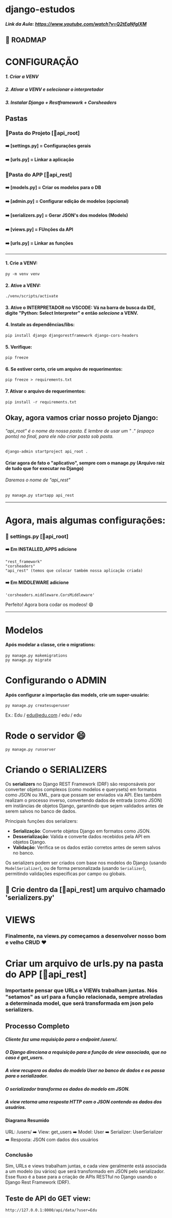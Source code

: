# django-estudos

##### Link da Aula: https://www.youtube.com/watch?v=Q2tEqNfgIXM

## 🔨 ROADMAP

# CONFIGURAÇÃO

##### 1. Criar a VENV

##### 2. Ativar a VENV e selecionar o interpretador

##### 3. Instalar Django + Restframework + Corsheaders

## Pastas

### 🔨Pasta do Projeto [📁api_root]
#### ➡️ [settings.py] = Configurações gerais

#### ➡️ [urls.py] = Linkar a aplicação

### 🔨Pasta do APP [📁api_rest]
#### ➡️ [models.py] = Criar os modelos para o DB
#### ➡️ [admin.py] = Configurar edição de modelos (opcional)
#### ➡️ [serializers.py] = Gerar JSON's dos modelos (Models)
#### ➡️ [views.py] = FUnções da API
#### ➡️ [urls.py] = Linkar as funções

----

#### 1. Crie a VENV: 
```
py -m venv venv
```
#### 2. Ative a VENV:
```
./venv/scripts/activate
```
#### 3. Ative o INTERPRETADOR no VSCODE: Vá na barra de busca da IDE, digite "Python: Select Interpreter" e então *selecione* a VENV.

#### 4. Instale as dependências/libs:
```
pip install django djangorestframework django-cors-headers
```

#### 5. Verifique:
```
pip freeze
```
#### 6. Se estiver certo, crie um arquivo de requerimentos:
 ```
pip freeze > requirements.txt
 ```

 #### 7. Ativar o arquivo de requerimentos:
  ```
 pip install -r requirements.txt
  ```

## Okay, agora vamos criar nosso projeto Django:
###### "api_root" é o nome da nossa pasta. E lembre de usar um " ." (espaço ponto) no final, para ele não criar pasta sob pasta.
  ```
  django-admin startproject api_root .
  ```

#### Criar agora de fato o "aplicativo", sempre com o manage.py (Arquivo raiz de tudo que for executar no Django)
###### Daremos o nome de "api_rest"
```
py manage.py startapp api_rest
```

-----

# Agora, mais algumas configurações:
### 🔨 settings.py [📁api_root]
#### ➡️ Em INSTALLED_APPS adicione
```
"rest_framework"
"corsheaders"
"api_rest" (temos que colocar também nossa aplicação criada)
```
#### ➡️ Em MIDDLEWARE adicione
```
'corsheaders.middleware.CorsMiddleware'
```


Perfeito! Agora bora codar os modeos! :smile: 

-----

# Modelos

#### Após modelar a classe, crie o migrations:
```
py manage.py makemigrations
py manage.py migrate
```

# Configurando o ADMIN

#### Após configurar a importação das models, crie um super-usuário:
```
py manage.py createsuperuser
```
Ex.: Edu / edu@edu.com / edu / edu

# Rode o servidor :smile:
```
py manage.py runserver
```

# Criando o SERIALIZERS
Os **serializers** no Django REST Framework (DRF) são responsáveis por converter objetos complexos (como modelos e querysets) em formatos como JSON ou XML, para que possam ser enviados via API. Eles também realizam o processo inverso, convertendo dados de entrada (como JSON) em instâncias de objetos Django, garantindo que sejam validados antes de serem salvos no banco de dados.

Principais funções dos serializers:
- **Serialização**: Converte objetos Django em formatos como JSON.
- **Desserialização**: Valida e converte dados recebidos pela API em objetos Django.
- **Validação**: Verifica se os dados estão corretos antes de serem salvos no banco.

Os serializers podem ser criados com base nos modelos do Django (usando `ModelSerializer`), ou de forma personalizada (usando `Serializer`), permitindo validações específicas por campo ou globais.

## 🔨 Crie dentro da [📁api_rest] um arquivo chamado 'serializers.py'


# VIEWS

### Finalmente, na views.py começamos a desenvolver nosso bom e velho CRUD :heart:


# Criar um arquivo de urls.py na pasta do APP [📁api_rest]

### Importante pensar que URLs e VIEWs trabalham juntas. Nós "setamos" as url para a função relacionada, sempre atreladas a determinada model, que será transformada em json pelo serializers.

## Processo Completo
##### Cliente faz uma requisição para o endpoint /users/.
##### O Django direciona a requisição para a função de view associada, que no caso é get_users.
##### A view recupera os dados do modelo User no banco de dados e os passa para o serializador.
##### O serializador transforma os dados do modelo em JSON.
##### A view retorna uma resposta HTTP com o JSON contendo os dados dos usuários.

#### Diagrama Resumido
URL: /users/ ➡️
View: get_users ➡️
Model: User ➡️
Serializer: UserSerializer ➡️
Resposta: JSON com dados dos usuários

### Conclusão
Sim, URLs e views trabalham juntas, e cada view geralmente está associada a um modelo (ou vários) que será transformado em JSON pelo serializador. Esse fluxo é a base para a criação de APIs RESTful no Django usando o Django Rest Framework (DRF).


## Teste de API do GET view:
```
http://127.0.0.1:8000/api/data/?user=Edu
```